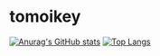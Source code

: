 # tomoikey
[![Anurag's GitHub stats](https://github-readme-stats.vercel.app/api?username=tomoikey&count_private=true&show_icons=true)](https://github.com/tomoikey)
[![Top Langs](https://github-readme-stats.vercel.app/api/top-langs/?username=tomoikey&langs_count=8)](https://github.com/tomoikey)

